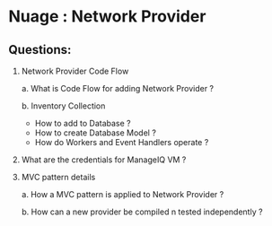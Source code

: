 # Nuage : Network Provider

## Questions:

1. Network Provider Code Flow

   a. What is Code Flow  for adding Network Provider ?
   
   b. Inventory Collection 
    - How to add to Database ?
    - How to create Database Model ?
    - How do Workers and Event Handlers operate ?

2. What are the credentials for ManageIQ VM ?
3. MVC pattern details

   a. How a MVC pattern is applied to Network Provider ?

   b. How can a new provider be compiled n tested independently ?
   

